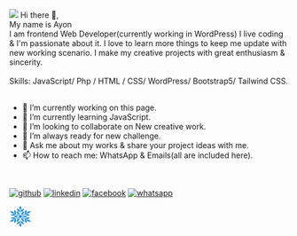 <img src="https://media.licdn.com/dms/image/v2/D4E16AQHrFQFw_PN-eQ/profile-displaybackgroundimage-shrink_350_1400/profile-displaybackgroundimage-shrink_350_1400/0/1739020651740?e=1756944000&v=beta&t=x6gl0wi6e3O8iJVzGhzQFOZJLhnU_a8Qp_oD328dg84">
Hi there 👋, <br>My name is Ayon
<br>I am frontend Web Developer(currently working in WordPress)
I live coding & I'm passionate about it. I love to learn more things to keep me update with new working scenario. I make my creative projects with great enthusiasm & sincerity.  
<br>
<br>
Skills: JavaScript/ Php / HTML / CSS/ WordPress/ Bootstrap5/ Tailwind CSS.
<br>
<Br>
<ul>
  <li>🔭 I’m currently working on this page.</li>
  <li>🌱 I’m currently learning JavaScript.</li>
  <li>👯 I’m looking to collaborate on New creative work.</li>
  <li>🤔 I’m always ready for new challenge.</li>
  <li>💬 Ask me about my works & share your project ideas with me.</li>
  <li>📫 How to reach me: WhatsApp & Emails(all are included here).</li>
</ul> 
<br>

[<img src='https://cdn.jsdelivr.net/npm/simple-icons@3.0.1/icons/github.svg' alt='github' height='40'>](https://github.com/dev-bishwendu)  [<img src='https://cdn.jsdelivr.net/npm/simple-icons@3.0.1/icons/linkedin.svg' alt='linkedin' height='40'>](https://www.linkedin.com/in/ayon-dev/)  [<img src='https://cdn.jsdelivr.net/npm/simple-icons@3.0.1/icons/facebook.svg' alt='facebook' height='40'>](https://www.facebook.com/ayon.sarker)  [<img src='https://cdn.jsdelivr.net/npm/simple-icons@3.0.1/icons/whatsapp.svg' alt='whatsapp' height='40'>](https://wa.me/+8801304919269)  

<a href='https://archiveprogram.github.com/'><img src='https://raw.githubusercontent.com/acervenky/animated-github-badges/master/assets/acbadge.gif' width='40' height='40'></a> 

